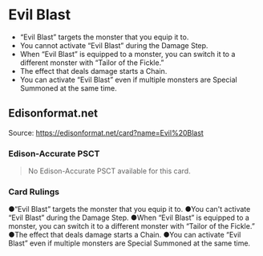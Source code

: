 # Evil Blast

*   “Evil Blast” targets the monster that you equip it to.
*   You cannot activate “Evil Blast” during the Damage Step.
*   When “Evil Blast” is equipped to a monster, you can switch it to a different monster with “Tailor of the Fickle.”
*   The effect that deals damage starts a Chain.
*   You can activate “Evil Blast” even if multiple monsters are Special Summoned at the same time.

## Edisonformat.net

Source: https://edisonformat.net/card?name=Evil%20Blast

### Edison-Accurate PSCT

> No Edison-Accurate PSCT available for this card.

### Card Rulings

●“Evil Blast” targets the monster that you equip it to.
●You can't activate “Evil Blast” during the Damage Step.
●When “Evil Blast” is equipped to a monster, you can switch it to a different monster with “Tailor of the Fickle.”
●The effect that deals damage starts a Chain.
●You can activate “Evil Blast” even if multiple monsters are Special Summoned at the same time. 
            